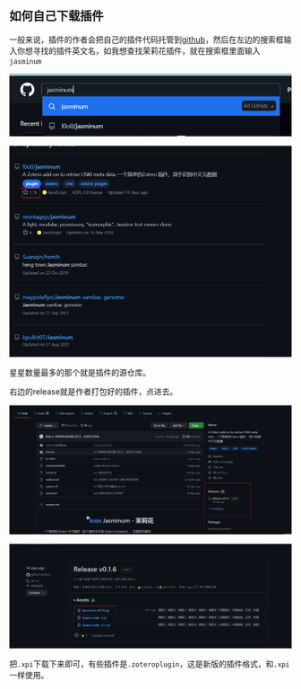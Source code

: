 ## 如何自己下载插件

一般来说，插件的作者会把自己的插件代码托管到[github]([GitHub](https://github.com/))，然后在左边的搜索框输入你想寻找的插件英文名，如我想查找茉莉花插件，就在搜索框里面输入`jasminum`

![image-20220319105337536](如何自己下载插件.assets/image-20220319105337536.png)

<img src="如何自己下载插件.assets/image-20220319105402110.png" alt="image-20220319105402110" style="zoom:50%;" />

星星数量最多的那个就是插件的源仓库。

右边的release就是作者打包好的插件，点进去。

![image-20220319105503399](如何自己下载插件.assets/image-20220319105503399.png)

![image-20220319105551187](如何自己下载插件.assets/image-20220319105551187.png)

把`.xpi`下载下来即可，有些插件是`.zoteroplugin`，这是新版的插件格式，和`.xpi`一样使用。